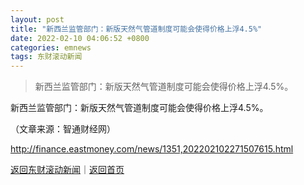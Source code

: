 ```yaml
---
layout: post
title: "新西兰监管部门：新版天然气管道制度可能会使得价格上浮4.5%"
date: 2022-02-10 04:06:52 +0800
categories: emnews
tags: 东财滚动新闻
---
```

> 新西兰监管部门：新版天然气管道制度可能会使得价格上浮4.5%。

<p>新西兰监管部门：新版天然气管道制度可能会使得价格上浮4.5%。</p><p class="em_media">（文章来源：智通财经网）</p>

<http://finance.eastmoney.com/news/1351,202202102271507615.html>

[返回东财滚动新闻](//finews.withounder.com/emnews/)｜[返回首页](//finews.withounder.com/)